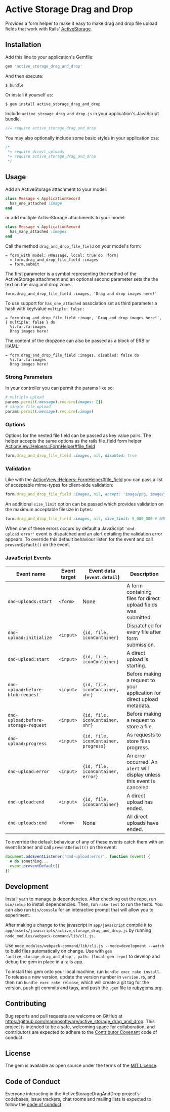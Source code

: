 # Active Storage Drag and Drop

Provides a form helper to make it easy to make drag and drop file upload fields that work with
Rails' [ActiveStorage](https://github.com/rails/rails/tree/master/activestorage).

## Installation

Add this line to your application's Gemfile:

```ruby
gem 'active_storage_drag_and_drop'
```

And then execute:

    $ bundle

Or install it yourself as:

    $ gem install active_storage_drag_and_drop

Include `active_stroage_drag_and_drop.js` in your application's JavaScript bundle.
```js
//= require active_storage_drag_and_drop
```

You may also optionally include some basic styles in your application css:
```css
/*
 *= require direct_uploads
 *= require active_storage_drag_and_drop
 */
```

## Usage

Add an ActiveStorage attachment to your model:
```ruby
class Message < ApplicationRecord
  has_one_attached :image
end
```
or add multiple ActiveStorage attachments to your model:
```ruby
class Message < ApplicationRecord
  has_many_attached :images
end
```

Call the method `drag_and_drop_file_field` on your model's form:
```haml
= form_with model: @message, local: true do |form|
  = form.drag_and_drop_file_field :images
  = form.submit
```
The first parameter is a symbol representing the method of the ActiveStorage attachment and an
optional second parameter sets the the text on the drag and drop zone.
```haml
form.drag_and_drop_file_field :images, 'Drag and drop images here!'
```
To use support for `has_one_attached` association set as third parameter
a hash with key/value `multiple: false` :
```haml
= form.drag_and_drop_file_field :image, 'Drag and drop images here!', { multiple: false } do
  %i.far.fa-images
  Drag images here!
```  
The content of the dropzone can also be passed as a block of ERB or HAML:
```haml
= form.drag_and_drop_file_field :images, disabled: false do
  %i.far.fa-images
  Drag images here!
```



### Strong Parameters

In your controller you can permit the params like so:
```ruby
# multiple upload
params.permit(:message).require(images: [])
# single file upload
params.permit(:message).require(:image)
```

### Options
Options for the nested file field can be passed as key value pairs. The helper accepts the same
options as the rails file_field form helper
[ActionView::Helpers::FormHelper#file_field](https://edgeapi.rubyonrails.org/classes/ActionView/Helpers/FormHelper.html#method-i-file_field)
```ruby
form.drag_and_drop_file_field :images, nil, disabled: true
```

### Validation

Like with the
[ActionView::Helpers::FormHelper#file_field](https://edgeapi.rubyonrails.org/classes/ActionView/Helpers/FormHelper.html#method-i-file_field)
you can pass a list of acceptable mime-types for client-side validation:
```ruby
form.drag_and_drop_file_field :images, nil, accept: 'image/png, image/jpeg, image/gif, image/tiff'
```
An additional `size_limit` option can be passed which provides validation on the maximum acceptable
filesize in bytes:
```ruby
form.drag_and_drop_file_field :images, nil, size_limit: 5_000_000 # 5MB upper limit on file size
```
When one of these errors occurs by default a JavaScript `'dnd-upload:error'` event is dispatched
and an alert detailing the validation error appears. To override this default behaviour listen
for the event and call `preventDefault()` on the event.

### JavaScript Events

| Event name | Event target | Event data (`event.detail`) | Description |
| --- | --- | --- | --- |
| `dnd-uploads:start` | `<form>` | None | A form containing files for direct upload fields was submitted. |
| `dnd-upload:initialize` | `<input>` | `{id, file, iconContainer}` | Dispatched for every file after form submission. |
| `dnd-upload:start` | `<input>` | `{id, file, iconContainer}` | A direct upload is starting. |
| `dnd-upload:before-blob-request` | `<input>` | `{id, file, iconContainer, xhr}` | Before making a request to your application for direct upload metadata. |
| `dnd-upload:before-storage-request` | `<input>` | `{id, file, iconContainer, xhr}` | Before making a request to store a file. |
| `dnd-upload:progress` | `<input>` | `{id, file, iconContainer, progress}` | As requests to store files progress. |
| `dnd-upload:error` | `<input>` | `{id, file, iconContainer, error}` | An error occurred. An `alert` will display unless this event is canceled. |
| `dnd-upload:end` | `<input>` | `{id, file, iconContainer}` | A direct upload has ended. |
| `dnd-uploads:end` | `<form>` | None | All direct uploads have ended. |

To override the default behaviour of any of these events catch them with an event listener and call `preventDefault()` on the event:
```javascript
document.addEventListener('dnd-upload:error', function (event) {
  # do something...
  event.preventDefault()
})
```

## Development

Install yarn to manage js dependencies. After checking out the repo, run `bin/setup` to install
dependencies. Then, run `rake test` to run the tests. You can also run `bin/console` for an
interactive prompt that will allow you to experiment.

After making a change to the javascript in `app/javascript` compile it to
`app/assets/javascripts/active_storage_drag_and_drop.js` by running
`node_modules/webpack-command/lib/cli.js`.

Use `node_modules/webpack-command/lib/cli.js --mode=development --watch` to build files
automatically on change.  Use with `gem 'active_storage_drag_and_drop', path: [local-gem-repo]` to
develop and debug the gem in place in a rails app.

To install this gem onto your local machine, run `bundle exec rake install`. To release a new
version, update the version number in `version.rb`, and then run `bundle exec rake release`, which
will create a git tag for the version, push git commits and tags, and push the `.gem` file to
[rubygems.org](https://rubygems.org).

## Contributing

Bug reports and pull requests are welcome on GitHub at
https://github.com/marinosoftware/active_storage_drag_and_drop. This project is intended to be a
safe, welcoming space for collaboration, and contributors are expected to adhere to the
[Contributor Covenant](http://contributor-covenant.org) code of conduct.

## License

The gem is available as open source under the terms of the
[MIT License](https://opensource.org/licenses/MIT).

## Code of Conduct

Everyone interacting in the ActiveStorageDragAndDrop project’s codebases, issue trackers, chat
rooms and mailing lists is expected to follow the
[code of conduct](https://github.com/marinosoftware/active_storage_drag_and_drop/blob/master/CODE_OF_CONDUCT.md).
